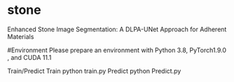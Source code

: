 # stone
Enhanced Stone Image Segmentation: A DLPA-UNet Approach for Adherent Materials


#Environment
Please prepare an environment with Python 3.8, PyTorch1.9.0 , and CUDA 11.1

Train/Predict
Train
python train.py
Predict
python Predict.py
